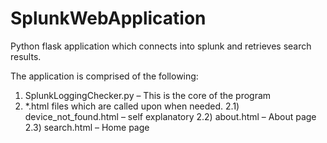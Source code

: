 # SplunkWebApplication
Python flask application which connects into splunk and retrieves search results.

The application is comprised of the following:

1)	SplunkLoggingChecker.py – This is the core of the program
2)	*.html files which are called upon when needed.
  2.1) device_not_found.html – self explanatory
  2.2) about.html – About page
  2.3) search.html – Home page


